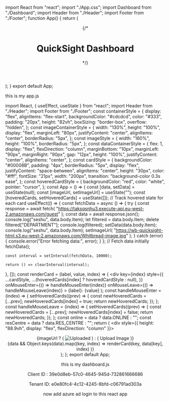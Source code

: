 import React from "react";
import "./App.css";
import Dashboard from "./Dashboard";
import Header from "./Header";
import Footer from "./Footer";
function App() {
  return (
    <div className="App">
      <header>{/* <h1>QuickSight Dashboard</h1> */}</header>
      <main>
        <Dashboard />
      </main>
    </div>
  );
}
export default App;


this is my app.js

import React, { useEffect, useState } from "react";
import Header from "./Header";
import Footer from "./Footer";
const containerStyle = {
  display: "flex",
  alignItems: "flex-start",
  backgroundColor: "#cdcdcd",
  color: "#333",
  padding: "20px",
  height: "82vh",
  boxSizing: "border-box",
  overflow: "hidden",
};
const imageContainerStyle = {
  width: "130%",
  height: "100%",
  display: "flex",
  marginLeft: "80px",
  justifyContent: "center",
  alignItems: "center",
  borderRadius: "5px",
};
const imageStyle = {
  width: "160%",
  height: "100%",
  borderRadius: "5px",
};
const dataContainerStyle = {
  flex: 1,
  display: "flex",
  flexDirection: "column",
  marginBottom: "10px",
  marginLeft: "90px",
  marginRight: "90px",
  gap: "12px",
  height: "100%",
  justifyContent: "center",
  alignItems: "center",
};
const cardStyle = {
  backgroundColor: "#00008B",
  padding: "4px",
  borderRadius: "5px",
  display: "flex",
  justifyContent: "space-between",
  alignItems: "center",
  height: "30px",
  color: "#fff",
  fontSize: "21px",
  width: "200px",
  transition: "background-color 0.3s ease",
};
const hoveredCardStyle = {
  backgroundColor: "red",
  color: "white",
  pointer: "cursor",
};
const App = () => {
  const [data, setData] = useState(null);
  const [imageUrl, setImageUrl] = useState("");
  const [hoveredCards, setHoveredCards] = useState([]); // Track hovered state for each card
  useEffect(() => {
    const fetchData = async () => {
      try {
        const response = await fetch(
          "https://taksqsnhu3.execute-api.eu-west-2.amazonaws.com/guest"
        );
        const data = await response.json();
        console.log("seshu", data.body.Item);
        let filtered = data.body.Item;
        delete filtered["DEPARTMENT"];
        console.log(filtered);
        setData(data.body.Item);
        console.log("seshu", data.body.Item);
        setImageUrl(
          "https://wb-quicksight-html.s3.eu-west-2.amazonaws.com/Whitbread-image.jpg"
        );
      } catch (error) {
        console.error("Error fetching data:", error);
      }
    };
    // Fetch data initially
    fetchData();

    const interval = setInterval(fetchData, 10000);

    return () => clearInterval(interval);
  }, []);
  const renderCard = (label, value, index) => (
    <div
      key={index}
      style={{
        ...cardStyle,
        ...(hoveredCards[index] ? hoveredCardStyle : null),
      }}
      onMouseEnter={() => handleMouseEnter(index)}
      onMouseLeave={() => handleMouseLeave(index)}
    >
      <span>{label}:</span>
      <span>{value}</span>
    </div>
  );
  const handleMouseEnter = (index) => {
    setHoveredCards((prev) => {
      const newHoveredCards = [...prev];
      newHoveredCards[index] = true;
      return newHoveredCards;
    });
  };
  const handleMouseLeave = (index) => {
    setHoveredCards((prev) => {
      const newHoveredCards = [...prev];
      newHoveredCards[index] = false;
      return newHoveredCards;
    });
  };
  const online = data ? data.ONLINE : "";
  const resCentre = data ? data.RES_CENTRE : "";
  return (
    <div style={{ height: "88.9vh", display: "flex", flexDirection: "column" }}>
      <Header />
      <div>
        <div style={containerStyle}>
          <div style={imageContainerStyle}>
            {imageUrl ? (
              <img src={imageUrl} alt="Uploaded" style={imageStyle} />
            ) : (
              <span>Upload Image</span>
            )}
          </div>
          <div style={dataContainerStyle}>
            {data &&
              Object.keys(data).map((key, index) =>
                renderCard(key, data[key], index)
              )}
          </div>
        </div>
      </div>
      <Footer online={online} resCentre={resCentre} />
    </div>
  );
};
export default App;

this is my dashboard.js


Client ID : 39e0d8eb-57c0-4645-945d-732861666686

Tenant ID: e0e80fc4-4c12-4245-8bfd-c06791ad303a

now add azure ad login to this react app
